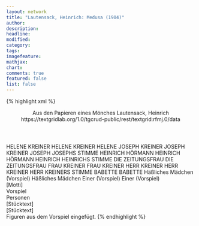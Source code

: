 ```yaml
---
layout: network
title: "Lautensack, Heinrich: Medusa (1904)"
author:
description:
headline:
modified:
category:
tags:
imagefeature:
mathjax:
chart:
comments: true
featured: false
list: false
---
```

{% highlight xml %}
<?xml-model href="https://raw.githubusercontent.com/DLiNa/project/master/rules/lina.rnc"?><?xml-model href="https://raw.githubusercontent.com/DLiNa/project/master/rules/lina.sch"?>
<play xmlns="http://lina.digital">
  <header>
    <title>Medusa</title>
    <subtitle>Aus den Papieren eines Mönches</subtitle>
    <genretitle/>
    <author>Lautensack, Heinrich</author>
  	<date when="1904" type="print"/>
  	<source>https://textgridlab.org/1.0/tgcrud-public/rest/textgrid:rfmj.0/data</source>
  </header>
  <personae>
    <character>
      <name>HELENE KREINER</name>
      <alias xml:id="helene_kreiner">
        <name>HELENE KREINER</name>
      </alias>
    	<alias xml:id="helene">
    		<name>HELENE</name>
    	</alias>
    </character>
    <character>
      <name>JOSEPH KREINER</name>
      <alias xml:id="joseph_kreiner">
        <name>JOSEPH KREINER</name>
      </alias>
    	<alias xml:id="joseph">
    		<name>JOSEPH</name>
    	</alias>
    	<alias xml:id="josephs_stimme" type="voiceOf">
    		<name>JOSEPHS STIMME</name>
    	</alias>
    </character>
    <character>
      <name>HEINRICH HÖRMANN</name>
      <alias xml:id="heinrich_hörmann">
        <name>HEINRICH HÖRMANN</name>
      </alias>
    	<alias xml:id="heinrich">
    		<name>HEINRICH</name>
    	</alias>
    	<alias xml:id="heinrichs_stimme" type="voiceOf">
    		<name>HEINRICHS STIMME</name>
    	</alias>
    </character>
    <character>
      <name>DIE ZEITUNGSFRAU</name>
      <alias xml:id="die_zeitungsfrau">
        <name>DIE ZEITUNGSFRAU</name>
      </alias>
    </character>
    <character>
      <name>FRAU KREINER</name>
      <alias xml:id="frau_kreiner">
        <name>FRAU KREINER</name>
      </alias>
    </character>
    <character>
      <name>HERR KREINER</name>
      <alias xml:id="herr_kreiner">
        <name>HERR KREINER</name>
      </alias>
    	<alias xml:id="herr_kreiners_stimme">
    		<name>HERR KREINERS STIMME</name>
    	</alias>
    </character>
    <character>
      <name>BABETTE</name>
      <alias xml:id="babette">
        <name>BABETTE</name>
      </alias>
    </character>
  	<character>
  		<name>Häßliches Mädchen (Vorspiel)</name>
  		<alias xml:id="mädchen">
  			<name>Häßliches Mädchen</name>
  		</alias>
  	</character>
  	<character>
  		<name>Einer (Vorspiel)</name>
  		<alias xml:id="einer">
  			<name>Einer (Vorspiel)</name>
  		</alias>
  	</character>
  </personae>
  <text>
    <div>
      <head>[Motti]</head>
    </div>
    <div>
      <head>Vorspiel</head>
    	<sp who="#mädchen">
    		<amount n="3" unit="speech_acts"/>
    		<amount n="61" unit="lines"/>
    	</sp>
    	<sp who="#einer">
    		<amount n="0" unit="speech_acts"/>
    	</sp>
    </div>
    <div>
      <head>Personen</head>
    </div>
    <div>
      <head>[Stücktext]</head>
      <div>
        <head>[Stücktext]</head>
        <sp who="#helene_kreiner">
          <amount n="1" unit="speech_acts"/>
          <amount n="14" unit="words"/>
          <amount n="108" unit="chars"/>
        </sp>
        <sp who="#joseph_kreiner">
          <amount n="1" unit="speech_acts"/>
          <amount n="19" unit="words"/>
          <amount n="128" unit="chars"/>
        </sp>
        <sp who="#helene">
          <amount n="122" unit="speech_acts"/>
          <amount n="1640" unit="words"/>
          <amount n="91" unit="lines"/>
          <amount n="9035" unit="chars"/>
        </sp>
        <sp who="#joseph">
          <amount n="45" unit="speech_acts"/>
          <amount n="869" unit="words"/>
          <amount n="23" unit="lines"/>
          <amount n="4825" unit="chars"/>
        </sp>
        <sp who="#heinrich_hörmann">
          <amount n="1" unit="speech_acts"/>
          <amount n="44" unit="words"/>
          <amount n="318" unit="chars"/>
        </sp>
        <sp who="#heinrich">
          <amount n="66" unit="speech_acts"/>
          <amount n="1675" unit="words"/>
          <amount n="41" unit="lines"/>
          <amount n="9642" unit="chars"/>
        </sp>
        <sp who="#die_zeitungsfrau">
          <amount n="1" unit="speech_acts"/>
          <amount n="26" unit="words"/>
          <amount n="152" unit="chars"/>
        </sp>
        <sp who="#frau_kreiner">
          <amount n="7" unit="speech_acts"/>
          <amount n="179" unit="words"/>
          <amount n="2" unit="lines"/>
          <amount n="1097" unit="chars"/>
        </sp>
        <sp who="#josephs_stimme">
          <amount n="4" unit="speech_acts"/>
          <amount n="6" unit="words"/>
          <amount n="4" unit="lines"/>
          <amount n="41" unit="chars"/>
        </sp>
        <sp who="#heinrichs_stimme">
          <amount n="1" unit="speech_acts"/>
          <amount n="2" unit="words"/>
          <amount n="1" unit="lines"/>
          <amount n="19" unit="chars"/>
        </sp>
        <sp who="#herr_kreiners_stimme">
          <amount n="2" unit="speech_acts"/>
          <amount n="24" unit="words"/>
          <amount n="2" unit="lines"/>
          <amount n="134" unit="chars"/>
        </sp>
        <sp who="#herr_kreiner">
          <amount n="9" unit="speech_acts"/>
          <amount n="145" unit="words"/>
          <amount n="7" unit="lines"/>
          <amount n="911" unit="chars"/>
        </sp>
        <sp who="#babette">
          <amount n="4" unit="speech_acts"/>
          <amount n="8" unit="words"/>
          <amount n="2" unit="lines"/>
          <amount n="56" unit="chars"/>
        </sp>
      </div>
    </div>
  </text>
	<documentation>
	  <change n="1" who="dariokampkaspar">
	  <path/>
	    <orig/>
			<comment>Figuren aus dem Vorspiel eingefügt.</comment>
	    </change>
	</documentation>
</play>
{% endhighlight %}